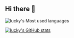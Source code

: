 ## Hi there 👋

<!--
**luckylca/luckylca** is a ✨ _special_ ✨ repository because its `README.md` (this file) appears on your GitHub profile.

Here are some ideas to get you started:

- 🔭 I’m currently working on ...
- 🌱 I’m currently learning ...
- 👯 I’m looking to collaborate on ...
- 🤔 I’m looking for help with ...
- 💬 Ask me about ...
- 📫 How to reach me: ...
- 😄 Pronouns: ...
- ⚡ Fun fact: ...
-->

![lucky's Most used languages](https://github-readme-stats.vercel.app/api/top-langs?username=luckylca&show_icons=true&count_private=true&theme=gotham)

[![lucky's GitHub stats](https://github-readme-stats.vercel.app/api?username=luckylca)](https://github.com/anuraghazra/github-readme-stats)
